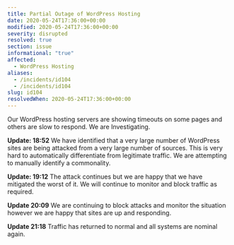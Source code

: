 ```yaml
---
title: Partial Outage of WordPress Hosting
date: 2020-05-24T17:36:00+00:00
modified: 2020-05-24T17:36:00+00:00
severity: disrupted
resolved: true
section: issue
informational: "true"
affected:
  - WordPress Hosting
aliases:
  - /incidents/id104
  - /incidents/id104
slug: id104
resolvedWhen: 2020-05-24T17:36:00+00:00
---
```


Our WordPress hosting servers are showing timeouts on some pages and others are slow to respond.  We are Investigating.

**Update: 18:52** We have identified that a very large number of WordPress sites are being attacked from a very large number of sources.  This is very hard to automatically differentiate from legitimate traffic.  We are attempting to manually identify a commonality.

**Update: 19:12** The attack continues but we are happy that we have mitigated the worst of it. We will continue to monitor and block traffic as required.

**Update 20:09** We are continuing to block attacks and monitor the situation however we are happy that sites are up and responding.

**Update 21:18** Traffic has returned to normal and all systems are nominal again.

